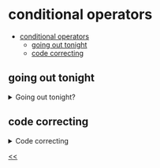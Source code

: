 # conditional operators

- [conditional operators](#conditional-operators)
  - [going out tonight](#going-out-tonight)
  - [code correcting](#code-correcting)
 
## going out tonight
<details>
<summary>Going out tonight?</summary>

### description
Imagine you want to go to the pub this evening but look too young. The pub staff knows nothing about your age, so now you must implement the age-checking procedure.

Set the value of `18` to the variable `age`. Set the condition of age checking to the `condition` variable: is your age less than 18 or not? If so, you must write in the console, `Sorry, but you are a minor`. If the age is over or equal to 18, the message is `That's ok. You can enter the pub`.

### solution
[is-legal.js](./is-legal.js)

</details>
 
## code correcting
<details>
<summary>Code correcting</summary>

### description
Change the code so that the result of printing will be Anna is going to study at University.

```javascript
let age = 6;

if (age < 6) {
        console.log("Anna is a little child");
} else if (age >= 6 && age < 18) {
        console.log("Anna goes to school");
} else if (age === 18) {
        console.log("Anna is going to study at University");
} else if (age > 18 && age < 22) {
        console.log("Anna studies at University");
} else {
        console.log("Anna works");
}
```

### solution
[code-correct.js](./code-correct.js)

</details>

[<<](../../../README.md)
<!--
:%s/\(Sample \(Input\|Output\) \d:\)\n\(.*\)/```\r\r**\1**\r```\3/gc
-->
